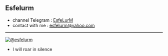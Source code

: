 ## Esfelurm

- channel Telegram : <a href="https://t.me/esfelurm">EsfeLurM</a>
- contact with me : esfelurm@yahoo.com
--------------------------
<a href="https://t.me/esfelurm" target="_blank"><img src="https://up.20script.ir/do.php?filename=4932-Fuck-off.mp4" border="0" alt="@esfelurm" /></a>
- I will roar in silence 

